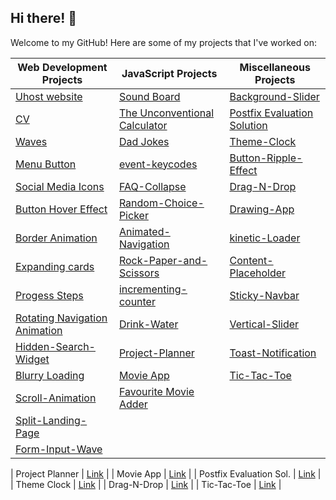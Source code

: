 ## Hi there! 👋

Welcome to my GitHub! Here are some of my projects that I've worked on:

| Web Development Projects          | JavaScript Projects             | Miscellaneous Projects       |
|-----------------------------------|--------------------------------|------------------------------|
| [Uhost website](https://pratikrana1612.github.io/uhostwebsite/index.html)                     | [Sound Board](https://pratikrana1612.github.io/Sound-Board/)                                 | [Background-Slider](https://pratikrana1612.github.io/Background-Slider/)                     |
| [CV](https://pratikrana1612.github.io/CV/)                                                   | [The Unconventional Calculator](https://pratikrana1612.github.io/The-Unconventional-Calculator/) | [Postfix Evaluation Solution](https://pratikrana1612.github.io/Postfix-Evalution/)           |
| [Waves](https://pratikrana1612.github.io/waves/)                                             | [Dad Jokes](https://pratikrana1612.github.io/Dad-Jokes/)                                     | [Theme-Clock](https://pratikrana1612.github.io/Theme-Clock/)                                 |
| [Menu Button](https://pratikrana1612.github.io/Menu-button/)                                 | [event-keycodes](https://pratikrana1612.github.io/event-keycodes/)                           | [Button-Ripple-Effect](https://pratikrana1612.github.io/Button-Ripple-Effect/)               |
| [Social Media Icons](https://pratikrana1612.github.io/social-media-icons/)                   | [FAQ-Collapse](https://pratikrana1612.github.io/FAQ-Collapse/)                               | [Drag-N-Drop](https://pratikrana1612.github.io/Drag-N-Drop/)                                 |
| [Button Hover Effect](https://pratikrana1612.github.io/button-hover-effect/)                 | [Random-Choice-Picker](https://pratikrana1612.github.io/Random-Choice-Picker/)               | [Drawing-App](https://pratikrana1612.github.io/Drawing-App/)                                 |
| [Border Animation](https://pratikrana1612.github.io/Border-Animation/)                       | [Animated-Navigation](https://pratikrana1612.github.io/Animated-Navigation/)                 | [kinetic-Loader](https://pratikrana1612.github.io/kinetic-Loader/)                           |
| [Expanding cards](https://pratikrana1612.github.io/Expanding-Cards/)                         | [Rock-Paper-and-Scissors](https://pratikrana1612.github.io/Rock-Paper-and-Scissors/)         | [Content-Placeholder](https://pratikrana1612.github.io/Content-Placeholder/)                 |
| [Progess Steps](https://pratikrana1612.github.io/Progess-Steps/)                               | [incrementing-counter](https://pratikrana1612.github.io/incrementing-counter/)               | [Sticky-Navbar](https://pratikrana1612.github.io/Sticky-Navbar/)                             |
| [Rotating Navigation Animation](https://pratikrana1612.github.io/Rotating-Navigation-Animation/) | [Drink-Water](https://pratikrana1612.github.io/Drink-Water/)                                 | [Vertical-Slider](https://pratikrana1612.github.io/Vertical-Slider/)                         |
| [Hidden-Search-Widget](https://pratikrana1612.github.io/Hidden-Search-Widget/)               | [Project-Planner](https://pratikrana1612.github.io/Project-Planner/)                         | [Toast-Notification](https://pratikrana1612.github.io/Toast-Notification/)                   |
| [Blurry Loading](https://pratikrana1612.github.io/Blurry-Loading/)                           | [Movie App](https://pratikrana1612.github.io/Movie-App/)                                     | [Tic-Tac-Toe](https://pratikrana1612.github.io/Tic-Tac-Toe-/)                               |
| [Scroll-Animation](https://pratikrana1612.github.io/Scroll-Animation/)                       | [Favourite Movie Adder](https://pratikrana1612.github.io/Favourite-Movie-Adder/)             |                              |
| [Split-Landing-Page](https://pratikrana1612.github.io/Split-Landing-Page/)                   |                                |                              |
| [Form-Input-Wave](https://pratikrana1612.github.io/Form-Input-Wave/)                         |                                |                              |



| Project Planner           | [Link](https://pratikrana1612.github.io/Project-Planner/)                    |
| Movie App                 | [Link](https://pratikrana1612.github.io/Movie-App/)                          |
| Postfix Evaluation Sol.   | [Link](https://pratikrana1612.github.io/Postfix-Evalution/)                  |
| Theme Clock               | [Link](https://pratikrana1612.github.io/Theme-Clock/)                        |
| Drag-N-Drop               | [Link](https://pratikrana1612.github.io/Drag-N-Drop/)                        |
| Tic-Tac-Toe               | [Link](https://pratikrana1612.github.io/Tic-Tac-Toe-/)                      |
